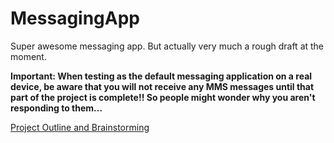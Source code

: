 # MessagingApp
Super awesome messaging app. But actually very much a rough draft at the moment.

**Important: When testing as the default messaging application on a real device, be aware that you will not receive any MMS messages until that part of the project is complete!! So people might wonder why you aren't responding to them...**

[Project Outline and Brainstorming](https://drive.google.com/open?id=14qqI5ZBkzr1RauKJd5yG0oVZKBvjaEmzWdyc44MwpDk)
